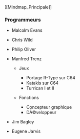 ﻿[[Mindmap_Principale]]

### Programmeurs

- Malcolm Evans
- Chris Wild
- Philip Oliver
- Manfred Trenz

	- Jeux

		- Portage R-Type sur C64
		- Katakis sur C64
		- Turrican I et II

	- Fonctions

		- Concepteur graphique
		- DÃ©veloppeur

- Jim Bagley
- Eugene Jarvis


